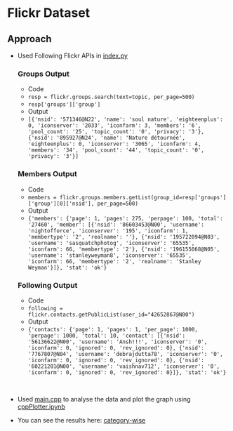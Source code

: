 # Flickr Dataset

## Approach
- Used Following Flickr APIs in [index.py](/flickr/index.py)

    ### Groups Output

    - Code
    - `resp = flickr.groups.search(text=topic, per_page=500)`
    - `resp['groups']['group']`
    - Output
    - `[{'nsid': '571346@N22', 'name': 'soul nature', 'eighteenplus': 0, 'iconserver': '2033', 'iconfarm': 3, 'members': '6', 'pool_count': '25', 'topic_count': '0', 'privacy': '3'}, {'nsid': '895927@N24', 'name': 'Nature détournée', 'eighteenplus': 0, 'iconserver': '3065', 'iconfarm': 4, 'members': '34', 'pool_count': '44', 'topic_count': '0', 'privacy': '3'}]`

    ### Members Output

    - Code
    - `members = flickr.groups.members.getList(group_id=resp['groups']['group'][0]['nsid'], per_page=500)`
    - Output
    - `{'members': {'page': 1, 'pages': 275, 'perpage': 100, 'total': '27460', 'member': [{'nsid': '86603453@N00', 'username': 'nightofforce', 'iconserver': '195', 'iconfarm': 1, 'membertype': '2', 'realname': ''}, {'nsid': '195722094@N03', 'username': 'sasquatchphotog', 'iconserver': '65535', 'iconfarm': 66, 'membertype': '2'}, {'nsid': '196155068@N05', 'username': 'stanleyweyman8', 'iconserver': '65535', 'iconfarm': 66, 'membertype': '2', 'realname': 'Stanley Weyman'}]}, 'stat': 'ok'}`

    ### Following Output

    - Code
    - `following = flickr.contacts.getPublicList(user_id="42652867@N00")`
    - Output
    - `{'contacts': {'page': 1, 'pages': 1, 'per_page': 1000, 'perpage': 1000, 'total': 10, 'contact': [{'nsid': '56136622@N00', 'username': 'Ansh!!!', 'iconserver': '0', 'iconfarm': 0, 'ignored': 0, 'rev_ignored': 0}, {'nsid': '7767807@N04', 'username': 'debrajdutta78', 'iconserver': '0', 'iconfarm': 0, 'ignored': 0, 'rev_ignored': 0}, {'nsid': '60221201@N00', 'username': 'vaishnav712', 'iconserver': '0', 'iconfarm': 0, 'ignored': 0, 'rev_ignored': 0}]}, 'stat': 'ok'}`

<br>

- Used [main.cpp](/flickr/main.cpp) to analyse the data and plot the graph using [cppPlotter.ipynb](/flickr/cppPlotter.ipynb)

- You can see the results here: [category-wise](/flickr/category-wise/)